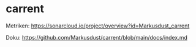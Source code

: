 # carrent

Metriken: https://sonarcloud.io/project/overview?id=Markusdust_carrent

Doku: https://github.com/Markusdust/carrent/blob/main/docs/index.md
